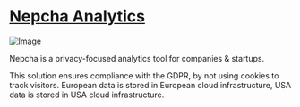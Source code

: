 # [Nepcha Analytics](http://nepcha.com?ref=readme-nepcha)

![Image](https://nepcha.com/img/header-readme.png)

Nepcha is a privacy-focused analytics tool for companies & startups.

This solution ensures compliance with the GDPR, by not using cookies to track visitors. European data is stored in European cloud infrastructure, USA data is stored in USA cloud infrastructure.
